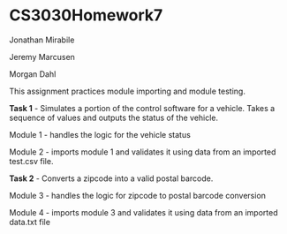 # CS3030Homework7
Jonathan Mirabile

Jeremy Marcusen

Morgan Dahl

This assignment practices module importing and module testing. 

**Task 1** - Simulates a portion of the control software for a vehicle. Takes a sequence of values and outputs the status of the vehicle.

Module 1 - handles the logic for the vehicle status

Module 2 - imports module 1 and validates it using data from an imported test.csv file.

**Task 2** - Converts a zipcode into a valid postal barcode. 

Module 3 - handles the logic for zipcode to postal barcode conversion

Module 4 - imports module 3 and validates it using data from an imported data.txt file

